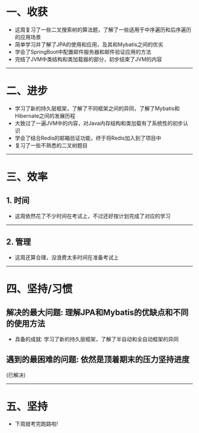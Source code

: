 # 一、收获

- 这周复习了一些二叉搜索树的算法题，了解了一些适用于中序遍历和后序遍历的应用场景
- 简单学习并了解了JPA的使用和应用，及其和Mybatis之间的优劣
- 学会了SpringBoot中配置邮件服务器和邮件验证应用的方法
- 完结了JVM中类结构和类加载器的部分，初步结束了JVM的内容

<hr>









# 二、进步

- 学习了新的持久层框架，了解了不同框架之间的异同，了解了Mybatis和Hibernate之间的发展历程
- 大致过了一遍JVM中的内容，对Java内存结构和类加载有了系统性的初步认识
- 学会了结合Redis的邮箱验证功能，终于将Redis加入到了项目中
- 复习了一些不熟悉的二叉树题目

<hr>













# 三、效率



## 1. 时间

- 这周依然花了不少时间在考试上，不过还好按计划完成了对应的学习

<hr>



## 2. 管理

- 这周还算合理，没浪费太多时间在准备考试上

<hr>









# 四、坚持/习惯



## 解决的最大问题:  理解JPA和Mybatis的优缺点和不同的使用方法

- 具备的成就: 学习了新的持久层框架，了解了半自动和全自动框架的异同







## 遇到的最困难的问题: 依然是顶着期末的压力坚持进度

(已解决)

<hr>











# 五、坚持

- 下周就考完跑路啦!

























